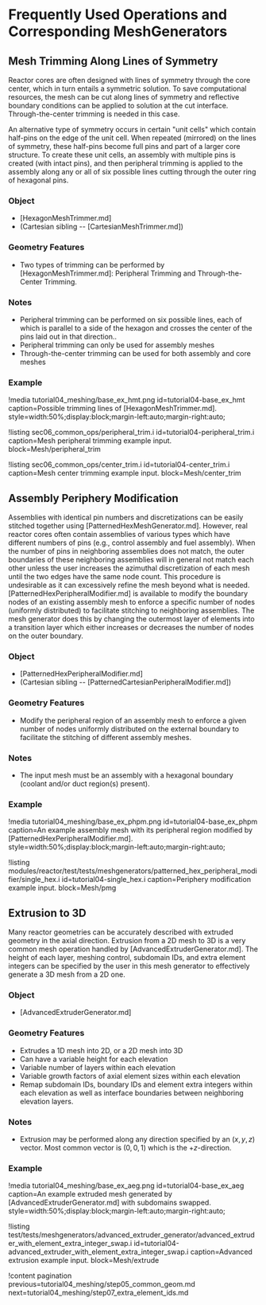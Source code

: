 # Frequently Used Operations and Corresponding MeshGenerators

## Mesh Trimming Along Lines of Symmetry

Reactor cores are often designed with lines of symmetry through the core center, which in turn entails a symmetric solution. To save computational resources, the mesh can be cut along lines of symmetry and reflective boundary conditions can be applied to solution at the cut interface. Through-the-center trimming is needed in this case.

An alternative type of symmetry occurs in certain "unit cells" which contain half-pins on the edge of the unit cell. When repeated (mirrored) on the lines of symmetry, these half-pins become full pins and part of a larger core structure. To create these unit cells, an assembly with multiple pins is created (with intact pins), and then peripheral trimming is applied to the assembly along any or all of six possible lines cutting through the outer ring of hexagonal pins.

### Object

- [HexagonMeshTrimmer.md]
- (Cartesian sibling -- [CartesianMeshTrimmer.md])

### Geometry Features

- Two types of trimming can be performed by [HexagonMeshTrimmer.md]: Peripheral Trimming and Through-the-Center Trimming.

### Notes

- Peripheral trimming can be performed on six possible lines, each of which is parallel to a side of the hexagon and crosses the center of the pins laid out in that direction..
- Peripheral trimming can only be used for assembly meshes
- Through-the-center trimming can be used for both assembly and core meshes

### Example

!media tutorial04_meshing/base_ex_hmt.png
       id=tutorial04-base_ex_hmt
       caption=Possible trimming lines of [HexagonMeshTrimmer.md].
       style=width:50%;display:block;margin-left:auto;margin-right:auto;

!listing sec06_common_ops/peripheral_trim.i
         id=tutorial04-peripheral_trim.i
         caption=Mesh peripheral trimming example input.
         block=Mesh/peripheral_trim

!listing sec06_common_ops/center_trim.i
         id=tutorial04-center_trim.i
         caption=Mesh center trimming example input.
         block=Mesh/center_trim

## Assembly Periphery Modification

Assemblies with identical pin numbers and discretizations can be easily stitched together using [PatternedHexMeshGenerator.md]. However, real reactor cores often contain assemblies of various types which have different numbers of pins (e.g., control assembly and fuel assembly). When the number of pins in neighboring assemblies does not match, the outer boundaries of these neighboring assemblies will in general not match each other unless the user increases the azimuthal discretization of each mesh until the two edges have the same node count. This procedure is undesirable as it can excessively refine the mesh beyond what is needed. [PatternedHexPeripheralModifier.md] is available to modify the boundary nodes of an existing assembly mesh to enforce a specific number of nodes (uniformly distributed) to facilitate stitching to neighboring assemblies. The mesh generator does this by changing the outermost layer of elements into a transition layer which either increases or decreases the number of nodes on the outer boundary.

### Object

- [PatternedHexPeripheralModifier.md]
- (Cartesian sibling -- [PatternedCartesianPeripheralModifier.md])

### Geometry Features

- Modify the peripheral region of an assembly mesh to enforce a given number of nodes uniformly distributed on the external boundary to facilitate the stitching of different assembly meshes.

### Notes

- The input mesh must be an assembly with a hexagonal boundary (coolant and/or duct region(s) present).

### Example

!media tutorial04_meshing/base_ex_phpm.png
       id=tutorial04-base_ex_phpm
       caption=An example assembly mesh with its peripheral region modified by [PatternedHexPeripheralModifier.md].
       style=width:50%;display:block;margin-left:auto;margin-right:auto;

!listing modules/reactor/test/tests/meshgenerators/patterned_hex_peripheral_modifier/single_hex.i
         id=tutorial04-single_hex.i
         caption=Periphery modification example input.
         block=Mesh/pmg

## Extrusion to 3D

Many reactor geometries can be accurately described with extruded geometry in the axial direction. Extrusion from a 2D mesh to 3D is a very common mesh operation handled by [AdvancedExtruderGenerator.md]. The height of each layer, meshing control, subdomain IDs, and extra element integers can be specified by the user in this mesh generator to effectively generate a 3D mesh from a 2D one.

### Object

- [AdvancedExtruderGenerator.md]

### Geometry Features

- Extrudes a 1D mesh into 2D, or a 2D mesh into 3D
- Can have a variable height for each elevation
- Variable number of layers within each elevation
- Variable growth factors of axial element sizes within each elevation
- Remap subdomain IDs, boundary IDs and element extra integers within each elevation as well as interface boundaries between neighboring elevation layers.

### Notes

- Extrusion may be performed along any direction specified by an $(x,y,z)$ vector. Most common vector is $(0,0,1)$ which is the +$z$-direction.

### Example

!media tutorial04_meshing/base_ex_aeg.png
       id=tutorial04-base_ex_aeg
       caption=An example extruded mesh generated by [AdvancedExtruderGenerator.md] with subdomains swapped.
       style=width:50%;display:block;margin-left:auto;margin-right:auto;

!listing test/tests/meshgenerators/advanced_extruder_generator/advanced_extruder_with_element_extra_integer_swap.i
         id=tutorial04-advanced_extruder_with_element_extra_integer_swap.i
         caption=Advanced extrusion example input.
         block=Mesh/extrude

!content pagination previous=tutorial04_meshing/step05_common_geom.md
                    next=tutorial04_meshing/step07_extra_element_ids.md
